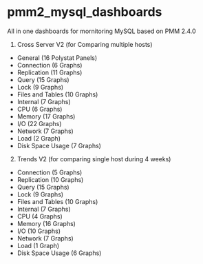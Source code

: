 # pmm2_mysql_dashboards
All in one dashboards for mornitoring MySQL based on PMM 2.4.0


1. Cross Server V2 (for Comparing multiple hosts)
- General (16 Polystat Panels)
- Connection (6 Graphs)
- Replication (11 Graphs)
- Query (15 Graphs)
- Lock (9 Graphs)
- Files and Tables (10 Graphs)
- Internal (7 Graphs)
- CPU (6 Graphs)
- Memory (17 Graphs)
- I/O (22 Graphs)
- Network (7 Graphs)
- Load (2 Graph)
- Disk Space Usage (7 Graphs)


2. Trends V2 (for comparing single host during 4 weeks)
- Connection (5 Graphs)
- Replication (10 Graphs)
- Query (15 Graphs)
- Lock (9 Graphs)
- Files and Tables (10 Graphs)
- Internal (7 Graphs)
- CPU (4 Graphs)
- Memory (16 Graphs)
- I/O (10 Graphs)
- Network (7 Graphs)
- Load (1 Graph)
- Disk Space Usage (6 Graphs)
